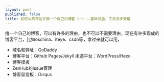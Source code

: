 ```yaml
---
layout: post
published: false
title: 如何从零开始手撕一个自己的博客（一）——基础设施、工具及步骤篇
---
```


撸一个自己的博客，可以有许多的理由，也不可以不需要理由。现在有许多现成的博客平台，比如oschina、iteye、csdn等，拿过来就可以用，

* 域名和转址：GoDaddy
* 博客平台：Github Pages/Jekyll  未选平台：WordPress/Hexo
* 博客模板
* ZenHub的issue管理
* 博客留言板：Disqus